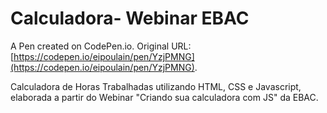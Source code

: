 # Calculadora- Webinar EBAC

A Pen created on CodePen.io. Original URL: [https://codepen.io/eipoulain/pen/YzjPMNG](https://codepen.io/eipoulain/pen/YzjPMNG).

Calculadora de Horas Trabalhadas utilizando HTML, CSS e Javascript, elaborada a partir do Webinar "Criando sua calculadora com JS" da EBAC.